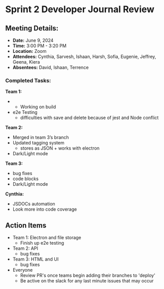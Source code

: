 # Sprint 2 Developer Journal Review

## Meeting Details:

- **Date:** June 9, 2024
- **Time:** 3:00 PM - 3:20 PM
- **Location:** Zoom
- **Attendees:** Cynthia, Sarvesh, Ishaan, Harsh, Sofia, Eugenie, Jeffrey, Geena, Kiera
- **Absentees:** David, Ishaan, Terrence

### Completed Tasks:

**Team 1:**
- - Working on build
- e2e Testing
    - difficulties with save and delete because of jest and Node conflict
  
**Team 2:**
- Merged in team 3’s branch
- Updated tagging system
    - stores as JSON + works with electron
- Dark/Light mode
  
**Team 3:**
- bug fixes
- code blocks
- Dark/Light mode

**Cynthia:**
- JSDOCs automation
- Look more into code coverage

## **Action Items**

- Team 1: Electron and file storage
  - Finish up e2e testing
- Team 2: API
  - bug fixes
- Team 3: HTML and UI
  - bug fixes
- Everyone
  - Review PR's once teams begin adding their branches to 'deploy' 
  - Be active on the slack for any last minute issues that may occur 


